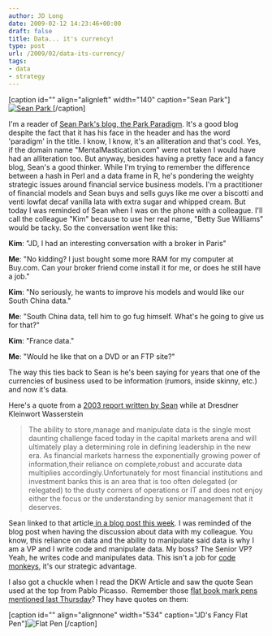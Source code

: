```yaml
---
author: JD Long
date: 2009-02-12 14:23:46+00:00
draft: false
title: Data... it's currency!
type: post
url: /2009/02/data-its-currency/
tags:
- data
- strategy
---
```


[caption id="" align="alignleft" width="140" caption="Sean Park"][![Sean Park](http://static.seekingalpha.com/uploads/2008/8/21/parksean_small.jpg)
](http://seekingalpha.com/author/sean-park)[/caption]

I'm a reader of [Sean Park's blog, the Park Paradigm](http://www.parkparadigm.com/). It's a good blog despite the fact that it has his face in the header and has the word 'paradigm' in the title. I know, I know, it's an alliteration and that's cool. Yes, if the domain name "MentalMastication.com" were not taken I would have had an alliteration too. But anyway, besides having a pretty face and a fancy blog, Sean's a good thinker. While I'm trying to remember the difference between a hash in Perl and a data frame in R, he's pondering the weighty strategic issues around financial service business models. I'm a practitioner of financial models and Sean buys and sells guys like me over a biscotti and venti lowfat decaf vanilla lata with extra sugar and whipped cream. But today I was reminded of Sean when I was on the phone with a colleague. I'll call the colleague "Kim" because to use her real name, "Betty Sue Williams" would be tacky. So the conversation went like this:

**Kim**: "JD, I had an interesting conversation with a broker in Paris"

**Me**: "No kidding? I just bought some more RAM for my computer at Buy.com. Can your broker friend come install it for me, or does he still have a job."

**Kim**: "No seriously, he wants to improve his models and would like our South China data."

**Me**: "South China data, tell him to go fug himself. What's he going to give us for that?"

**Kim**: "France data."

**Me**: "Would he like that on a DVD or an FTP site?"

The way this ties back to Sean is he's been saying for years that one of the currencies of business used to be information (rumors, inside skinny, etc.) and now it's data.

Here's a quote from a [2003 report written by Sean](http://www.scribd.com/doc/6446516/Minority-Report-2003) while at Dresdner Kleinwort Wasserstein


<blockquote>The ability to store,manage and manipulate data is the single most daunting challenge faced today in the capital markets arena and will ultimately play a determining role in defining leadership in the new era. As financial markets harness the exponentially growing power of information,their reliance on complete,robust and accurate data multiplies accordingly.Unfortunately for most financial institutions and investment banks this is an area that is too often delegated (or relegated) to the dusty corners of operations or IT and does not enjoy either the focus or the understanding by senior management that it deserves.</blockquote>

Sean linked to that article[ in a blog post this week](http://www.parkparadigm.com/2009/02/05/looking-for-something-broken-lets-see-now/). I was reminded of the blog post when having the discussion about data with my colleague. You know, this reliance on data and the ability to manipulate said data is why I am a VP and I write code and manipulate data. My boss? The Senior VP? Yeah, he writes code and manipulates data. This isn't a job for [code monkeys](http://www.jonathancoulton.com/2006/04/14/thing-a-week-29-code-monkey/), it's our strategic advantage.

I also got a chuckle when I read the DKW Article and saw the quote Sean used at the top from Pablo Picasso.  Remember those [flat book mark pens mentioned last Thursday](https://www.cerebralmastication.com/?p=58)? They have quotes on them:

[caption id="" align="alignnone" width="534" caption="JD's Fancy Flat Pen"]![Flat Pen](http://lh3.ggpht.com/_mF5vJZtPs-M/SYxuElYcXyI/AAAAAAAAB7c/SyaH4V0VZrg/s800/P1010042.JPG)
[/caption]
